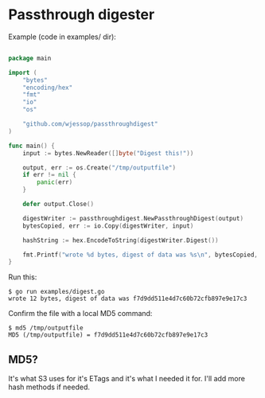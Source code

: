 # Passthrough digester

Example (code in examples/ dir):

```go

package main

import (
	"bytes"
	"encoding/hex"
	"fmt"
	"io"
	"os"

	"github.com/wjessop/passthroughdigest"
)

func main() {
	input := bytes.NewReader([]byte("Digest this!"))

	output, err := os.Create("/tmp/outputfile")
	if err != nil {
		panic(err)
	}

	defer output.Close()

	digestWriter := passthroughdigest.NewPassthroughDigest(output)
	bytesCopied, err := io.Copy(digestWriter, input)

	hashString := hex.EncodeToString(digestWriter.Digest())

	fmt.Printf("wrote %d bytes, digest of data was %s\n", bytesCopied, hashString)
}
```

Run this:

    $ go run examples/digest.go
    wrote 12 bytes, digest of data was f7d9dd511e4d7c60b72cfb897e9e17c3

Confirm the file with a local MD5 command:

    $ md5 /tmp/outputfile
    MD5 (/tmp/outputfile) = f7d9dd511e4d7c60b72cfb897e9e17c3

## MD5?

It's what S3 uses for it's ETags and it's what I needed it for. I'll add more hash methods if needed.
